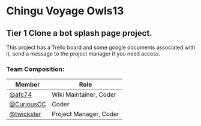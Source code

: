 # Chingu Voyage Owls13

## Tier 1 Clone a bot splash page project.

This project has a Trello board and some google documents associated with it, send a message to the project manager if you need access.

### Team Composition:

| Member        | Role          |
| ------------- | ------------- |
| [@afc74](https://github.com/afc74)      | Wiki Maintainer, Coder |
| [@CuriousCC](https://github.com/CuriousCC)      | Coder      |
| [@twickster](https://github.com/twickster) | Project Manager, Coder |